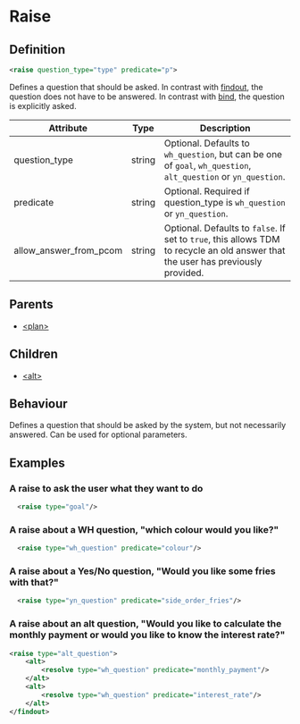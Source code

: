 # Raise
## Definition
```xml
<raise question_type="type" predicate="p">
```

Defines a question that should be asked. In contrast with [findout](/dialog-domain-description-definition/domain/children/findout), the question does not have to be answered. In contrast with [bind](/dialog-domain-description-definition/domain/children/bind), the question is explicitly asked.


Attribute | Type | Description |
--- | --- | --- |
question\_type | string | Optional. Defaults to `wh_question`, but can be one of `goal`, `wh_question`, `alt_question` or `yn_question`. |
predicate | string | Optional. Required if question\_type is `wh_question` or `yn_question`.|
allow\_answer\_from\_pcom | string | Optional. Defaults to `false`. If set to `true`, this allows TDM to recycle an old answer that the user has previously provided. |

## Parents
- [<plan\>](/dialog-domain-description-definition/domain/children/plan)

## Children
- [<alt\>](/dialog-domain-description-definition/domain/children/alt)


## Behaviour

Defines a question that should be asked by the system, but not necessarily answered. Can be used for optional parameters.

## Examples
### A raise to ask the user what they want to do

```xml
  <raise type="goal"/>
```

### A raise about a WH question, "which colour would you like?"

```xml
  <raise type="wh_question" predicate="colour"/>
```

### A raise about a Yes/No question, "Would you like some fries with that?"

```xml
  <raise type="yn_question" predicate="side_order_fries"/>
```


### A raise about an alt question, "Would you like to calculate the monthly payment or would you like to know the interest rate?"

```xml
<raise type="alt_question">
    <alt>
        <resolve type="wh_question" predicate="monthly_payment"/>
    </alt>
    <alt>
        <resolve type="wh_question" predicate="interest_rate"/>
    </alt>
</findout>
```
